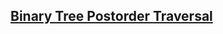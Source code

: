 <h2><a href="https://leetcode.com/problems/binary-tree-postorder-traversal">Binary Tree Postorder Traversal</a></h2>